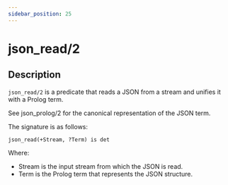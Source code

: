 ```yaml
---
sidebar_position: 25
---
```

[//]: # (This file is auto-generated. Please do not modify it yourself.)

# json_read/2

## Description

`json_read/2` is a predicate that reads a JSON from a stream and unifies it with a Prolog term.

See json\_prolog/2 for the canonical representation of the JSON term.

The signature is as follows:

```text
json_read(+Stream, ?Term) is det
```

Where:

- Stream is the input stream from which the JSON is read.
- Term is the Prolog term that represents the JSON structure.
